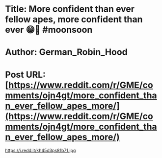 # Title: More confident than ever fellow apes, more confident than ever 😁🚀 #moonsoon
# Author: German_Robin_Hood
# Post URL: [https://www.reddit.com/r/GME/comments/ojn4gt/more_confident_than_ever_fellow_apes_more/](https://www.reddit.com/r/GME/comments/ojn4gt/more_confident_than_ever_fellow_apes_more/)


https://i.redd.it/kh45d3ps81b71.jpg
